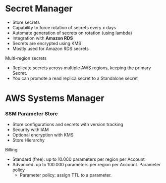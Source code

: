 
# Secret Manager

- Store secrets
- Capability to force rotation of secrets every x days
- Automate generation of secrets on rotation (using lambda)
- Integration with **Amazon RDS**
- Secrets are encrypted using KMS
- Mostly used for Amazon RDS secrets

Multi-region secrets
- Replicate secrets across multiple AWS regions, keeping the primary Secret. 
- You can promote a read replica secret to a Standalone secret





# AWS Systems Manager
### SSM Parameter Store
- Store configurations and secrets with version tracking
- Security with IAM
- Optional encryption with KMS
- Store Hierarchy

Billing
- Standard (free): up to 10.000 parameters per region per Account
- Advanced: up to 100.000 parameters per region per Account. Parameter policy
    - Parameter policy: assign TTL to a parameter. 
